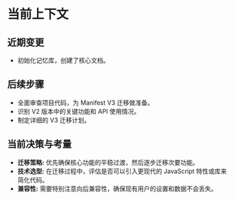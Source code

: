 # 当前上下文

## 近期变更

- 初始化记忆库，创建了核心文档。

## 后续步骤

- 全面审查项目代码，为 Manifest V3 迁移做准备。
- 识别 V2 版本中的关键功能和 API 使用情况。
- 制定详细的 V3 迁移计划。

## 当前决策与考量

- **迁移策略:** 优先确保核心功能的平稳过渡，然后逐步迁移次要功能。
- **技术选型:** 在迁移过程中，评估是否可以引入更现代的 JavaScript 特性或库来简化代码。
- **兼容性:** 需要特别注意向后兼容性，确保现有用户的设置和数据不会丢失。
